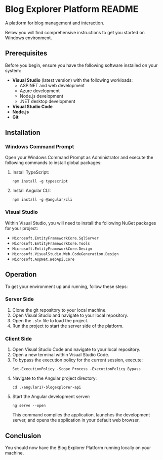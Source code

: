 # Blog Explorer Platform README

A platform for blog management and interaction.

Below you will find comprehensive instructions to get you started on Windows environment.

## Prerequisites

Before you begin, ensure you have the following software installed on your system:

- **Visual Studio** (latest version) with the following workloads:
  - ASP.NET and web development
  - Azure development
  - Node.js development
  - .NET desktop development
- **Visual Studio Code**
- **Node.js**
- **Git**

## Installation

### Windows Command Prompt

Open your Windows Command Prompt as Administrator and execute the following commands to install global packages:

1. Install TypeScript:
   ```
   npm install -g typescript
   ```
2. Install Angular CLI:
   ```
   npm install -g @angular/cli
   ```

### Visual Studio

Within Visual Studio, you will need to install the following NuGet packages for your project:

- `Microsoft.EntityFrameworkCore.SqlServer`
- `Microsoft.EntityFrameworkCore.Tools`
- `Microsoft.EntityFrameworkCore.Design`
- `Microsoft.VisualStudio.Web.CodeGeneration.Design`
- `Microsoft.AspNet.WebApi.Core`

## Operation

To get your environment up and running, follow these steps:

### Server Side

1. Clone the git repository to your local machine.
2. Open Visual Studio and navigate to your local repository.
3. Open the `.sln` file to load the project.
4. Run the project to start the server side of the platform.

### Client Side

1. Open Visual Studio Code and navigate to your local repository.
2. Open a new terminal within Visual Studio Code.
3. To bypass the execution policy for the current session, execute:
   ```
   Set-ExecutionPolicy -Scope Process -ExecutionPolicy Bypass
   ```
4. Navigate to the Angular project directory:
   ```
   cd .\angular17-blogexplorer-api
   ```
5. Start the Angular development server:
   ```
   ng serve --open
   ```
   This command compiles the application, launches the development server, and opens the application in your default web browser.

## Conclusion

You should now have the Blog Explorer Platform running locally on your machine.
